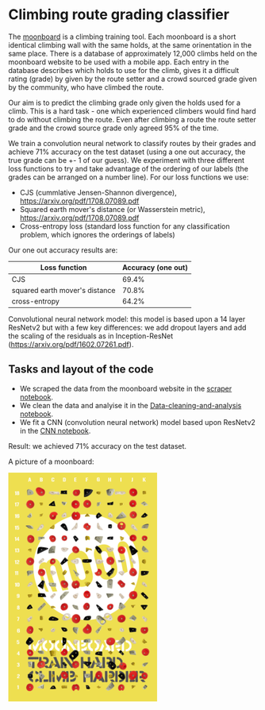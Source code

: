 # Climbing route grading classifier

The [moonboard](https://www.moonboard.com) is a climbing training tool.  Each moonboard is a short identical climbing wall with the same holds, at the same orinentation in the same place.  There is a database of approximately 12,000 climbs held on the moonboard website to be used with a mobile app.  Each entry in the database describes which holds to use for the climb, gives it a difficult rating (grade) by given by the route setter and a crowd sourced grade given by the community, who have climbed the route.

Our aim is to predict the climbing grade only given the holds used for a climb.  This is a hard task - one which experienced climbers would find hard to do without climbing the route.  Even after climbing a route the route setter grade and the crowd source grade only agreed 95% of the time.

We train a convolution neural network to classify routes by their grades and achieve 71% accuracy on the test dataset (using a one out accuracy, the true grade can be +- 1 of our guess).  We experiment with three different loss functions to try and take advantage of the ordering of our labels (the grades can be arranged on a number line).  For our loss functions we use:
- CJS (cummlative Jensen-Shannon divergence), https://arxiv.org/pdf/1708.07089.pdf
- Squared earth mover's distance (or Wasserstein metric), https://arxiv.org/pdf/1708.07089.pdf
- Cross-entropy loss (standard loss function for any classification problem, which ignores the orderings of labels)

Our one out accuracy results are:

|Loss function| Accuracy (one out)|
|---|---|
|CJS | 69.4%|
|squared earth mover's distance| 70.8%|
|cross-entropy| 64.2%|

Convolutional neural network model: this model is based upon a 14 layer ResNetv2 but with a few key differences: we add dropout layers and add the scaling of the residuals as in Inception-ResNet (https://arxiv.org/pdf/1602.07261.pdf).


## Tasks and layout of the code
- We scraped the data from the moonboard website in the [scraper notebook](https://nbviewer.jupyter.org/github/luke321321/portfolio/blob/master/climbing/Scraper.ipynb).
- We clean the data and analyise it in the [Data-cleaning-and-analysis notebook](https://nbviewer.jupyter.org/github/luke321321/portfolio/blob/master/climbing/Data-cleaning-and-analysis.ipynb).
- We fit a CNN (convolution neural network) model based upon ResNetv2 in the [CNN notebook](https://nbviewer.jupyter.org/github/luke321321/portfolio/blob/master/climbing/CNN.ipynb).

Result: we achieved 71% accuracy on the test dataset.

A picture of a moonboard:

<img src="moonboard.png" alt="a moonboard" width="300"/>